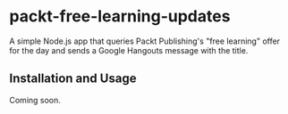 # packt-free-learning-updates
A simple Node.js app that queries Packt Publishing's "free learning" offer for the day and sends a Google Hangouts message with the title.

Installation and Usage
----------------------

Coming soon.
